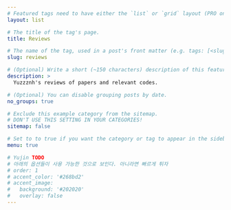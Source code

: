 ```yaml
---
# Featured tags need to have either the `list` or `grid` layout (PRO only).
layout: list

# The title of the tag's page.
title: Reviews

# The name of the tag, used in a post's front matter (e.g. tags: [<slug>]).
slug: reviews

# (Optional) Write a short (~150 characters) description of this featured tag.
description: >
  Yuzzznh's reviews of papers and relevant codes.

# (Optional) You can disable grouping posts by date.
no_groups: true

# Exclude this example category from the sitemap.
# DON'T USE THIS SETTING IN YOUR CATEGORIES!
sitemap: false

# Set to to true if you want the category or tag to appear in the sidebar
menu: true

# Yujin TODO
# 아래의 옵션들이 사용 가능한 것으로 보인다. 아니라면 빠르게 튀자
# order: 1
# accent_color: '#268bd2'
# accent_image: 
#   background: '#202020'
#   overlay: false
---
```

